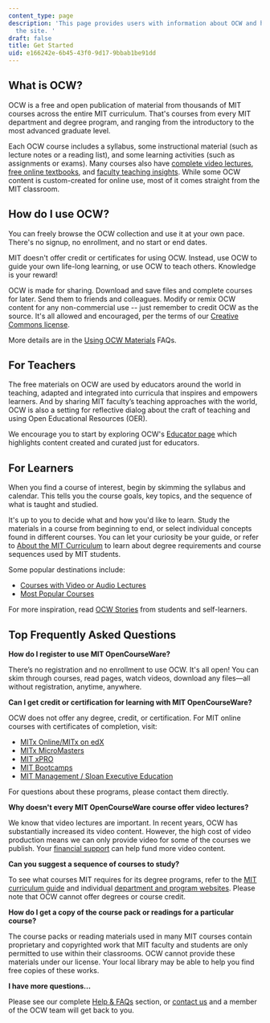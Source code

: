 ```yaml
---
content_type: page
description: 'This page provides users with information about OCW and how to utilize
  the site. '
draft: false
title: Get Started
uid: e166242e-6b45-43f0-9d17-9bbab1be91dd
---
```

## What is OCW?

OCW is a free and open publication of material from thousands of MIT courses across the entire MIT curriculum. That's courses from every MIT department and degree program, and ranging from the introductory to the most advanced graduate level. 

Each OCW course includes a syllabus, some instructional material (such as lecture notes or a reading list), and some learning activities (such as assignments or exams). Many courses also have [complete video lectures](https://ocw.mit.edu/search/?f=Lecture%20Videos&s=-runs.best_start_date), [free online textbooks](https://ocw.mit.edu/search/?f=Online%20Textbook&s=-runs.best_start_date), and [faculty teaching insights](https://ocw.mit.edu/search/?f=Instructor%20Insights&s=-runs.best_start_date). While some OCW content is custom-created for online use, most of it comes straight from the MIT classroom.

## How do I use OCW?

You can freely browse the OCW collection and use it at your own pace. There's no signup, no enrollment, and no start or end dates.

MIT doesn't offer credit or certificates for using OCW. Instead, use OCW to guide your own life-long learning, or use OCW to teach others. Knowledge is your reward!

OCW is made for sharing. Download and save files and complete courses for later. Send them to friends and colleagues. Modify or remix OCW content for any non-commercial use -- just remember to credit OCW as the source. It's all allowed and encouraged, per the terms of our [Creative Commons license](https://ocw.mit.edu/pages/privacy-and-terms-of-use/?__hstc=215508872.8b0d6a564d954ec36735e5f3e5a4d717.1644420099739.1648738214719.1648749631544.13&__hssc=215508872.18.1648749631544&__hsfp=689994695#cc).

More details are in the [Using OCW Materials](https://mitocw.zendesk.com/hc/en-us/sections/4414782464283-USING-OCW-MATERIALS) FAQs.

## For Teachers

The free materials on OCW are used by educators around the world in teaching, adapted and integrated into curricula that inspires and empowers learners. And by sharing MIT faculty’s teaching approaches with the world, OCW is also a setting for reflective dialog about the craft of teaching and using Open Educational Resources (OER).

We encourage you to start by exploring OCW's [Educator page](https://ocw.mit.edu/educator/) which highlights content created and curated just for educators.

## For Learners

When you find a course of interest, begin by skimming the syllabus and calendar. This tells you the course goals, key topics, and the sequence of what is taught and studied.

It's up to you to decide what and how you'd like to learn. Study the materials in a course from beginning to end, or select individual concepts found in different courses. You can let your curiosity be your guide, or refer to [About the MIT Curriculum](https://mitocw.zendesk.com/hc/en-us/articles/4938917523611) to learn about degree requirements and course sequences used by MIT students.

Some popular destinations include:

- [Courses with Video or Audio Lectures](https://ocw.mit.edu/search/?f=Lecture%20Videos&s=-runs.best_start_date)
- [Most Popular Courses](https://ocw.mit.edu/course-lists/most-popular-courses/)

For more inspiration, read [OCW Stories](https://ocw.mit.edu/testimonials/) from students and self-learners.

## Top Frequently Asked Questions

**How do I register to use MIT OpenCourseWare?**

There’s no registration and no enrollment to use OCW. It's all open! You can skim through courses, read pages, watch videos, download any files—all without registration, anytime, anywhere.

**Can I get credit or certification for learning with MIT OpenCourseWare?**

OCW does not offer any degree, credit, or certification. For MIT online courses with certificates of completion, visit:

- [MITx Online/MITx on edX](https://openlearning.mit.edu/courses-programs/mitx-courses)
- [MITx MicroMasters](https://openlearning.mit.edu/courses-programs/micromasters-programs)
- [MIT xPRO](https://openlearning.mit.edu/courses-programs/mit-xpro)
- [MIT Bootcamps](https://bootcamps.mit.edu/)
- [MIT Management / Sloan Executive Education](https://exec.mit.edu/)

For questions about these programs, please contact them directly.

**Why doesn't every MIT OpenCourseWare course offer video lectures?**

We know that video lectures are important. In recent years, OCW has substantially increased its video content. However, the high cost of video production means we can only provide video for some of the courses we publish. Your [financial support](https://giving.mit.edu/give/to/ocw/?utm_source=ocw&utm_medium=get_started&utm_campaign=nextgen_home) can help fund more video content.

**Can you suggest a sequence of courses to study?**

To see what courses MIT requires for its degree programs, refer to the [MIT curriculum guide](https://mitocw.zendesk.com/hc/en-us/articles/4938917523611) and individual [department and program websites](https://web.mit.edu/education/schools-and-departments/). Please note that OCW cannot offer degrees or course credit.

**How do I get a copy of the course pack or readings for a particular course?**

The course packs or reading materials used in many MIT courses contain proprietary and copyrighted work that MIT faculty and students are only permitted to use within their classrooms. OCW cannot provide these materials under our license. Your local library may be able to help you find free copies of these works.

**I have more questions…**

Please see our complete [Help & FAQs](https://mitocw.zendesk.com/hc/en-us) section, or [contact us](https://ocw.mit.edu/contact) and a member of the OCW team will get back to you.